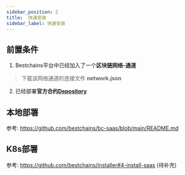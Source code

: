 ```yaml
---
sidebar_position: 2
title:  快速安装
sidebar_label: 快速安装
---
```



## 前置条件

1. Bestchains平台中已经加入了一个**区块链网络-通道**

> 下载该网络通道的连接文件 **network.json**

2. 已经部署**官方合约[Depository](https://github.com/bestchains/bestchains-contracts/tree/main/examples/depository)**

## 本地部署

参考: https://github.com/bestchains/bc-saas/blob/main/README.md

## K8s部署

参考: https://github.com/bestchains/installer#4-install-saas
(待补充)
